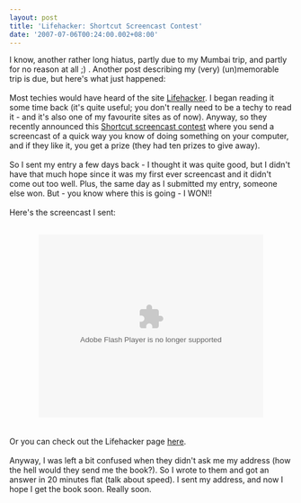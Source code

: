 ```yaml
---
layout: post
title: 'Lifehacker: Shortcut Screencast Contest'
date: '2007-07-06T00:24:00.002+08:00'
---
```


I know, another rather long hiatus, partly due to my Mumbai trip, and partly for no reason at all ;) . Another post describing my (very) (un)memorable trip is due, but here's what just happened:<br /><br />Most techies would have heard of the site <a href="http://www.lifehacker.com/">Lifehacker</a>. I began reading it some time back (it's quite useful; you don't really need to be a techy to read it - and it's also one of my favourite sites as of now). Anyway, so they recently announced this <a href="http://lifehacker.com/software/shortcut-screencast-contest/screencast-your-favorite-shortcut-for-a-signed-copy-of-lifehacker-272859.php">Shortcut screencast contest</a> where you send a screencast of a quick way you know of doing something on your computer, and if they like it, you get a prize (they had ten prizes to give away).<br /><br />So I sent my entry a few days back - I thought it was quite good, but I didn't have that much hope since it was my first ever screencast and it didn't come out too well. Plus, the same day as I submitted my entry, someone else won. But - you know where this is going - I WON!!<br /><br />Here's the screencast I sent:<br /><br /><div style="text-align: center"><embed style="width: 400px; height: 326px;" id="VideoPlayback" type="application/x-shockwave-flash" src="http://video.google.com/googleplayer.swf?docId=5480342814427438103&amp;hl=en-CA" flashvars=""></embed></div><br /><br />Or you can check out the Lifehacker page <a href="http://lifehacker.com/software/shortcut-screencast-contest/create-custom-windows-keyword-launchers-275073.php">here</a>.<br /><br />Anyway, I was left a bit confused when they didn't ask me my address (how the hell would they send me the book?). So I wrote to them and got an answer in 20 minutes flat (talk about speed). I sent my address, and now I hope I get the book soon. Really soon.